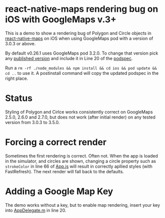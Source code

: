 # react-native-maps rendering bug on iOS with GoogleMaps v.3+

This is a demo to show a rendering bug of Polygon and Circle objects in [react-native-maps](https://github.com/react-native-community/react-native-maps) on iOS when using GoogleMaps pod with a version of 3.0.3 or above.

By default v0.26.1 uses GoogleMaps pod 3.2.0. To change that version pick any [published version](https://developers.google.com/maps/documentation/ios-sdk/releases) and include it in Line 20 of the [podspec](./react-native-google-maps.podspec).

Run a `rm -rf ./node_modules && npm install && cd ios && pod update && cd ..` to use it. A postinstall command will copy the updated podspec in the right place.

# Status

Styling of Polygon and Cirlce works consistently correct on GoogleMaps 2.5.0, 2.6.0 and 2.7.0, but does not work (after initial render) on any tested version from 3.0.3 to 3.5.0.

# Forcing a correct render

Sometimes the first rendering is correct. Often not.
When the app is loaded in the simulator, and circles are shown, changing a circle property such as `strokeColor` in line 66 of [App.js](./App.js) will result in correctly apllied styles (with FastRefresh). The next render will fall back to the defaults.

# Adding a Google Map Key

The demo works without a key, but to enable map rendering, insert your key into [AppDelegate.m](./ios/PolygonDemo/AppDelegate.m) in line 20.